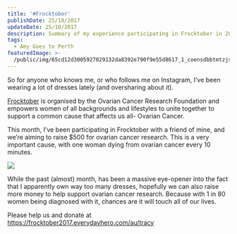 ```yaml
---
title: '#Frocktober'
publishDate: 25/10/2017
updateDate: 25/10/2017
description: Summary of my experience participating in Frocktober in 2017
tags:
  - Amy Goes to Perth
featuredImage: >-
  /public/img/65cd12d3005927029132da8392e790f9e55d8617_1_coensdbbtmtzjsj4oeypyg.png
---
```

So for anyone who knows me, or who follows me on Instagram, I’ve been wearing a lot of dresses lately (and oversharing about it).

[Frocktober](http://www.frocktober.org.au/) is organised by the Ovarian Cancer Research Foundation and empowers women of all backgrounds and lifestyles to unite together to support a common cause that affects us all- Ovarian Cancer.

This month, I’ve been participating in Frocktober with a friend of mine, and we’re aiming to raise $500 for ovarian cancer research. This is a very important cause, with one woman dying from ovarian cancer every 10 minutes.

![](/public/img/65cd12d3005927029132da8392e790f9e55d8617_1_coensdbbtmtzjsj4oeypyg.png)

While the past (almost) month, has been a massive eye-opener into the fact that I apparently own way too many dresses, hopefully we can also raise more money to help support ovarian cancer research. Because with 1 in 80 women being diagnosed with it, chances are it will touch all of our lives.

Please help us and donate at <https://frocktober2017.everydayhero.com/au/tracy>
